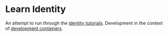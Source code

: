 # Learn Identity

An attempt to run through the [identity tutorials](https://docs.duendesoftware.com/identityserver/v6/quickstarts/0_overview/). Development in the context of [development containers](https://code.visualstudio.com/docs/devcontainers/tutorial).
